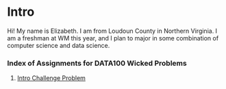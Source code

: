 # Intro

Hi! My name is Elizabeth.  I am from Loudoun County in Northern Virginia.  I am a freshman at WM this year, and I plan to major in some combination of computer science and data science.

### Index of Assignments for DATA100 Wicked Problems 

1. [Intro Challenge Problem](https://elizabethe56.github.io/data100_workshop/challengeproblem.md)
